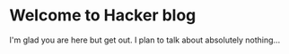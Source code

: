 # Welcome to Hacker blog

I'm glad you are here but get out. I plan to talk about absolutely nothing...
